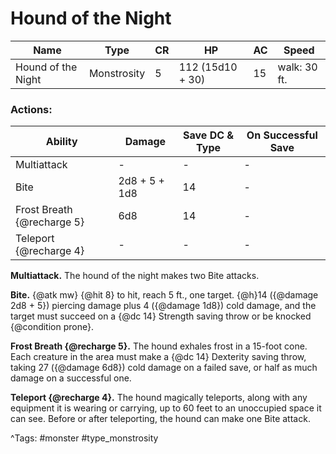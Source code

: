 # Hound of the Night

| Name | Type | CR | HP | AC | Speed |
|------|------|----|----|----|-------|
| Hound of the Night | Monstrosity | 5 | 112 (15d10 + 30) | 15 | walk: 30 ft. |

### Actions:

| Ability | Damage | Save DC & Type | On Successful Save |
|---------|--------|----------------|--------------------|
| Multiattack | - | - | - |
| Bite | 2d8 + 5 + 1d8 | 14 | - |
| Frost Breath {@recharge 5} | 6d8 | 14 | - |
| Teleport {@recharge 4} | - | - | - |


**Multiattack.** The hound of the night makes two Bite attacks.

**Bite.** {@atk mw} {@hit 8} to hit, reach 5 ft., one target. {@h}14 ({@damage 2d8 + 5}) piercing damage plus 4 ({@damage 1d8}) cold damage, and the target must succeed on a {@dc 14} Strength saving throw or be knocked {@condition prone}.

**Frost Breath {@recharge 5}.** The hound exhales frost in a 15-foot cone. Each creature in the area must make a {@dc 14} Dexterity saving throw, taking 27 ({@damage 6d8}) cold damage on a failed save, or half as much damage on a successful one.

**Teleport {@recharge 4}.** The hound magically teleports, along with any equipment it is wearing or carrying, up to 60 feet to an unoccupied space it can see. Before or after teleporting, the hound can make one Bite attack.

^Tags: #monster #type_monstrosity